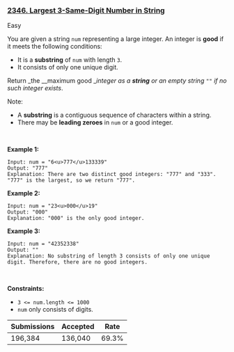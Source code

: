 ### [2346. Largest 3-Same-Digit Number in String](https://leetcode.com/problems/largest-3-same-digit-number-in-string/description/?envType=daily-question&envId=2023-12-04)

Easy

You are given a string `` num `` representing a large integer. An integer is __good__ if it meets the following conditions:

*   It is a __substring__ of `` num `` with length `` 3 ``.
*   It consists of only one unique digit.

Return _the __maximum good __integer as a __string__ or an empty string _`` "" ``_ if no such integer exists_.

Note:

*   A __substring__ is a contiguous sequence of characters within a string.
*   There may be __leading zeroes__ in `` num `` or a good integer.

 

<strong class="example">Example 1:</strong>

```
Input: num = "6<u>777</u>133339"
Output: "777"
Explanation: There are two distinct good integers: "777" and "333".
"777" is the largest, so we return "777".
```

<strong class="example">Example 2:</strong>

```
Input: num = "23<u>000</u>19"
Output: "000"
Explanation: "000" is the only good integer.
```

<strong class="example">Example 3:</strong>

```
Input: num = "42352338"
Output: ""
Explanation: No substring of length 3 consists of only one unique digit. Therefore, there are no good integers.
```

 

__Constraints:__

*   `` 3 <= num.length <= 1000 ``
*   `` num `` only consists of digits.

| Submissions    | Accepted     | Rate   |
| -------------- | ------------ | ------ |
| 196,384 | 136,040 | 69.3% |